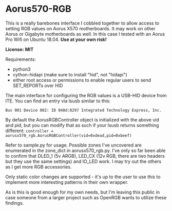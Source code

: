 # Aorus570-RGB

This is a really barebones interface I cobbled together to allow
access to setting RGB values on Aorus X570 motherboards. It may
work on other Aorus or Gigabyte motherboards as well. In this case
I tested with an Aorus Pro Wifi on Ubuntu 18.04. **Use at your own risk!**

**License: MIT**

Requirements:
- python3
- cython-hidapi (make sure to install "hid", not "hidapi")
- either root access or permissions to enable regular users to send
SET_REPORTs over HID

The main interface for configuring the RGB values is a USB-HID device 
from ITE. You can find an entry via lsusb similar to this:

`Bus 001 Device 002: ID 048d:8297 Integrated Technology Express, Inc.`

By default the AorusRGBController object is initialized with the above vid and pid,
but you can modify that as such if your lsusb returns something different:
`controller = aorusx570_rgb.AorusRGBController(vid=0xdead,pid=0xbeef)`

Refer to sample.py for usage. Possible zones I've uncovered are enumerated
in the zone_dict in aorusx570_rgb.py. I've only so far been able to confirm
that DLED_1 (5v ARGB), LED_CX (12v RGB, there are two headers but they use the 
same settings) and IO_LED work. I may try out the others as I get more RGB
accessories. 

Only static color changes are supported - it's up to the user to use this to 
implement more interesting patterns in their own wrapper. 

As is this is good enough for my own needs, but I'm leaving this public
in case someone from a larger project such as OpenRGB wants to utilize
these findings.
